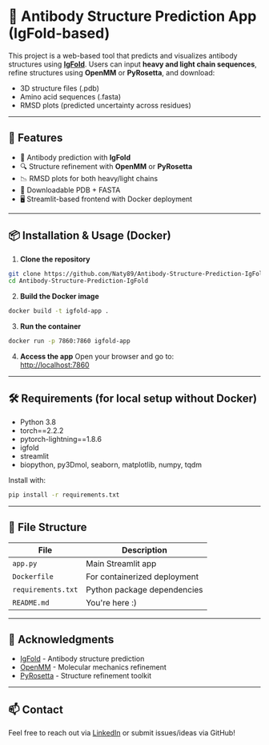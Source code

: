 
# 🧬 Antibody Structure Prediction App (IgFold-based)

This project is a web-based tool that predicts and visualizes antibody structures using [**IgFold**](https://github.com/Graylab/IgFold). Users can input **heavy and light chain sequences**, refine structures using **OpenMM** or **PyRosetta**, and download:
- 3D structure files (.pdb)
- Amino acid sequences (.fasta)
- RMSD plots (predicted uncertainty across residues)


---

## 🚀 Features

- 🧠 Antibody prediction with **IgFold**
- 🔍 Structure refinement with **OpenMM** or **PyRosetta**
- 📉 RMSD plots for both heavy/light chains
- 🧬 Downloadable PDB + FASTA
- 🖥️ Streamlit-based frontend with Docker deployment

---

## 📦 Installation & Usage (Docker)

1. **Clone the repository**
```bash
git clone https://github.com/Naty89/Antibody-Structure-Prediction-IgFold.git
cd Antibody-Structure-Prediction-IgFold
```

2. **Build the Docker image**
```bash
docker build -t igfold-app .
```

3. **Run the container**
```bash
docker run -p 7860:7860 igfold-app
```

4. **Access the app**
Open your browser and go to:  
[http://localhost:7860](http://localhost:7860)

---

## 🛠 Requirements (for local setup without Docker)

- Python 3.8
- torch==2.2.2
- pytorch-lightning==1.8.6
- igfold
- streamlit
- biopython, py3Dmol, seaborn, matplotlib, numpy, tqdm

Install with:
```bash
pip install -r requirements.txt
```

---

## 📂 File Structure

| File             | Description                                     |
|------------------|-------------------------------------------------|
| `app.py`         | Main Streamlit app                              |
| `Dockerfile`     | For containerized deployment                    |
| `requirements.txt` | Python package dependencies                   |
| `README.md`      | You're here :)                                  |

---

## 🧠 Acknowledgments

- [IgFold](https://github.com/Graylab/IgFold) - Antibody structure prediction
- [OpenMM](https://openmm.org/) - Molecular mechanics refinement
- [PyRosetta](http://www.pyrosetta.org/) - Structure refinement toolkit

---

## 📫 Contact

Feel free to reach out via [LinkedIn]([https://www.linkedin.com/in/your-profile/](https://www.linkedin.com/in/atnatiwos-gebremedhin-397920191/)) or submit issues/ideas via GitHub!
